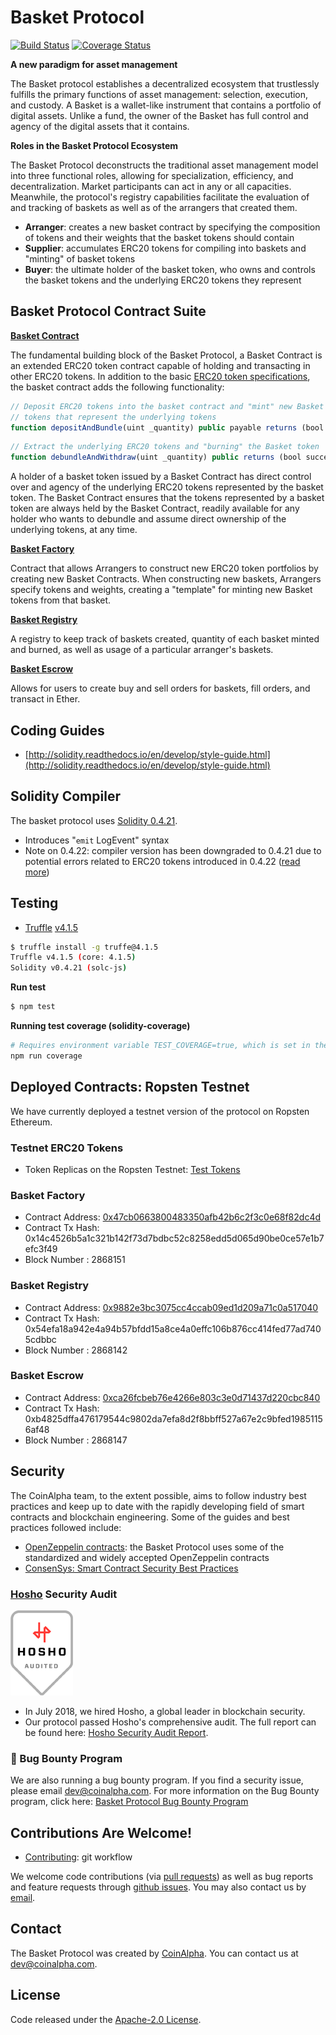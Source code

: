 # Basket Protocol

[![Build Status](https://jenkins.coinalpha.com/buildStatus/icon?job=basket-protocol)](https://jenkins.coinalpha.com/job/basket-protocol/) [![Coverage Status](https://coveralls.io/repos/github/CoinAlpha/basket-protocol/badge.svg?t=4jqZIE)](https://coveralls.io/github/CoinAlpha/basket-protocol)

**A new paradigm for asset management**

The Basket protocol establishes a decentralized ecosystem that trustlessly fulfills the primary functions of asset management: selection, execution, and custody. A Basket is a wallet-like instrument that contains a portfolio of digital assets. Unlike a fund, the owner of the Basket has full control and agency of the digital assets that it contains.

**Roles in the Basket Protocol Ecosystem**

The Basket Protocol deconstructs the traditional asset management model into three functional roles, allowing for specialization, efficiency, and decentralization.  Market participants can act in any or all capacities.  Meanwhile, the protocol's registry capabilities facilitate the evaluation of and tracking of baskets as well as of the arrangers that created them.

- **Arranger**: creates a new basket contract by specifying the composition of tokens and their weights that the basket tokens should contain
- **Supplier**: accumulates ERC20 tokens for compiling into baskets and "minting" of basket tokens
- **Buyer**: the ultimate holder of the basket token, who owns and controls the basket tokens and the underlying ERC20 tokens they represent

## Basket Protocol Contract Suite

**[Basket Contract](contracts/Basket.sol)**

The fundamental building block of the Basket Protocol, a Basket Contract is an extended ERC20 token contract capable of holding and transacting in other ERC20 tokens.  In addition to the basic [ERC20 token specifications](https://en.wikipedia.org/wiki/ERC20), the basket contract adds the following functionality:

```js
// Deposit ERC20 tokens into the basket contract and "mint" new Basket ERC20
// tokens that represent the underlying tokens
function depositAndBundle(uint _quantity) public payable returns (bool success)
```

```js
// Extract the underlying ERC20 tokens and "burning" the Basket token
function debundleAndWithdraw(uint _quantity) public returns (bool success)
```

A holder of a basket token issued by a Basket Contract has direct control over and agency of the underlying ERC20 tokens represented by the basket token.  The Basket Contract ensures that the tokens represented by a basket token are always held by the Basket Contract, readily available for any holder who wants to debundle and assume direct ownership of the underlying tokens, at any time.

**[Basket Factory](contracts/BasketFactory.sol)**

Contract that allows Arrangers to construct new ERC20 token portfolios by creating new Basket Contracts.  When constructing new baskets, Arrangers specify tokens and weights, creating a "template" for minting new Basket tokens from that basket.

**[Basket Registry](contracts/BasketRegistry.sol)**

A registry to keep track of baskets created, quantity of each basket minted and burned, as well as usage of a particular arranger's baskets.

**[Basket Escrow](contracts/BasketEscrow.sol)**

Allows for users to create buy and sell orders for baskets, fill orders, and transact in Ether.

## Coding Guides
- [http://solidity.readthedocs.io/en/develop/style-guide.html](http://solidity.readthedocs.io/en/develop/style-guide.html)

## Solidity Compiler

The basket protocol uses [Solidity 0.4.21](https://solidity.readthedocs.io/en/v0.4.20/contracts.html#events).

- Introduces "`emit` LogEvent" syntax
- Note on 0.4.22: compiler version has been downgraded to 0.4.21 due to potential errors related to ERC20 tokens introduced in 0.4.22 ([read more](https://medium.com/@chris_77367/explaining-unexpected-reverts-starting-with-solidity-0-4-22-3ada6e82308c))

## Testing
- [Truffle](http://truffleframework.com/) [v4.1.5](https://github.com/trufflesuite/truffle/releases/tag/v4.1.5)

```sh
$ truffle install -g truffe@4.1.5
Truffle v4.1.5 (core: 4.1.5)
Solidity v0.4.21 (solc-js)
```

**Run test**

```sh
$ npm test
```

**Running test coverage (solidity-coverage)**

```sh
# Requires environment variable TEST_COVERAGE=true, which is set in the npm script:
npm run coverage
```

## Deployed Contracts: Ropsten Testnet
We have currently deployed a testnet version of the protocol on Ropsten Ethereum.

### Testnet ERC20 Tokens
- Token Replicas on the Ropsten Testnet: [Test Tokens](TEST-TOKENS.md)

### Basket Factory
- Contract Address:       [0x47cb0663800483350afb42b6c2f3c0e68f82dc4d](https://ropsten.etherscan.io/address/0x47cb0663800483350afb42b6c2f3c0e68f82dc4d)
- Contract Tx Hash:       0x14c4526b5a1c321b142f73d7bdbc52c8258edd5d065d90be0ce57e1b7efc3f49
- Block Number    :       2868151

### Basket Registry
- Contract Address:       [0x9882e3bc3075cc4ccab09ed1d209a71c0a517040](https://ropsten.etherscan.io/address/0x9882e3bc3075cc4ccab09ed1d209a71c0a517040#events)
- Contract Tx Hash:       0x54efa18a942e4a94b57bfdd15a8ce4a0effc106b876cc414fed77ad7405cdbbc
- Block Number    :       2868142

### Basket Escrow
- Contract Address:       [0xca26fcbeb76e4266e803c3e0d71437d220cbc840](https://ropsten.etherscan.io/address/0xca26fcbeb76e4266e803c3e0d71437d220cbc840)
- Contract Tx Hash:       0xb4825dffa476179544c9802da7efa8d2f8bbff527a67e2c9bfed19851156af48
- Block Number    :       2868147

## Security
The CoinAlpha team, to the extent possible, aims to follow industry best practices and keep up to date with the rapidly developing field of smart contracts and blockchain engineering.  Some of the guides and best practices followed include:
- [OpenZeppelin contracts](https://github.com/OpenZeppelin/zeppelin-solidity): the Basket Protocol uses some of the standardized and widely accepted OpenZeppelin contracts
- [ConsenSys: Smart Contract Security Best Practices](https://github.com/ConsenSys/smart-contract-best-practices)

### [Hosho](https://hosho.io) Security Audit 
![Hosho Audited](image/hosho.png)
- In July 2018, we hired Hosho, a global leader in blockchain security.
- Our protocol passed Hosho's comprehensive audit.  The full report can be found here: [Hosho Security Audit Report](files/hosho-basket-audit.pdf).

### 🐞 Bug Bounty Program
We are also running a bug bounty program.
If you find a security issue, please email [dev@coinalpha.com](mailto:dev@coinalpha.com).
For more information on the Bug Bounty program, click here: [Basket Protocol Bug Bounty Program](https://medium.com/finance-3/cryptobaskets-hosho-security-audit-bug-bounty-program-24311c22a9d6)


## Contributions Are Welcome!
- [Contributing](CONTRIBUTING.md): git workflow

We welcome code contributions (via [pull requests](https://github.com/CoinAlpha/basket-protocol/pulls)) as well as bug reports and feature requests through [github issues](https://github.com/CoinAlpha/basket-protocol/issues).  You may also contact us by [email](mailto:dev@coinalpha.com).

## Contact
The Basket Protocol was created by [CoinAlpha](https://www.coinalpha.com).  You can contact us at [dev@coinalpha.com](mailto:dev@coinalpha.com).

## License
Code released under the [Apache-2.0 License](LICENSE).
